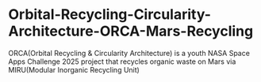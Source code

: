 # Orbital-Recycling-Circularity-Architecture-ORCA-Mars-Recycling
ORCA(Orbital Recycling &amp; Circularity Architecture) is a youth NASA Space Apps Challenge 2025 project that recycles organic waste on Mars via MIRU(Modular Inorganic Recycling Unit)
